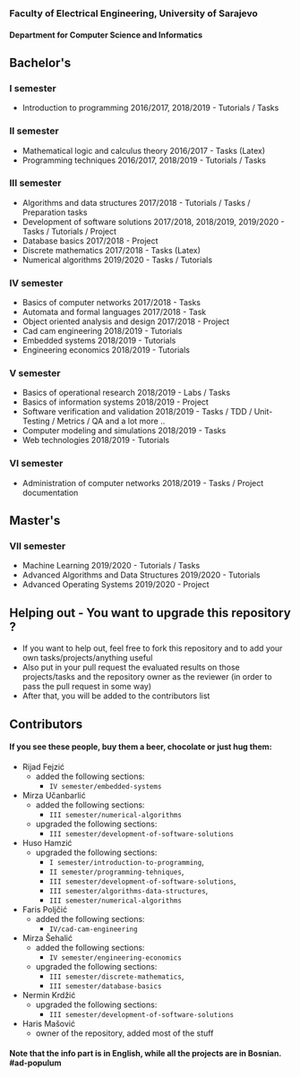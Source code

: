### Faculty of Electrical Engineering, University of Sarajevo
#### Department for Computer Science and Informatics

## Bachelor's

### I semester
- Introduction to programming 2016/2017, 2018/2019 - Tutorials / Tasks

### II semester
- Mathematical logic and calculus theory 2016/2017 - Tasks (Latex)
- Programming techniques 2016/2017, 2018/2019 - Tutorials / Tasks

### III semester
- Algorithms and data structures 2017/2018 - Tutorials / Tasks / Preparation tasks
- Development of software solutions 2017/2018, 2018/2019, 2019/2020 - Tasks / Tutorials / Project
- Database basics 2017/2018 - Project
- Discrete mathematics 2017/2018 - Tasks (Latex)
- Numerical algorithms 2019/2020 - Tasks / Tutorials

### IV semester
- Basics of computer networks 2017/2018 - Tasks
- Automata and formal languages 2017/2018 - Task
- Object oriented analysis and design 2017/2018 - Project
- Cad cam engineering 2018/2019 - Tutorials
- Embedded systems 2018/2019 - Tutorials
- Engineering economics 2018/2019 - Tutorials

### V semester
- Basics of operational research 2018/2019 - Labs / Tasks
- Basics of information systems 2018/2019 - Project
- Software verification and validation 2018/2019 - Tasks / TDD / Unit-Testing / Metrics / QA and a lot more ..
- Computer modeling and simulations 2018/2019 - Tasks
- Web technologies 2018/2019 - Tutorials

### VI semester 
- Administration of computer networks 2018/2019 - Tasks / Project documentation

## Master's
### VII semester
- Machine Learning 2019/2020 - Tutorials / Tasks
- Advanced Algorithms and Data Structures 2019/2020 - Tutorials
- Advanced Operating Systems 2019/2020 - Project


## Helping out - You want to upgrade this repository ?
- If you want to help out, feel free to fork this repository and to add your own tasks/projects/anything useful
- Also put in your pull request the evaluated results on those projects/tasks and the repository owner as the reviewer (in order to pass the pull request in some way)
- After that, you will be added to the contributors list

## Contributors
#### If you see these people, buy them a beer, chocolate or just hug them:
- Rijad Fejzić
  - added the following sections:
    - `IV semester/embedded-systems` 
- Mirza Učanbarlić
  - added the following sections:
    - `III semester/numerical-algorithms`
  - upgraded the following sections:
    - `III semester/development-of-software-solutions`
- Huso Hamzić 
  - upgraded the following sections:
    - `I semester/introduction-to-programming`, 
    - `II semester/programming-tehniques`, 
    - `III semester/development-of-software-solutions`, 
    - `III semester/algorithms-data-structures`, 
    - `III semester/numerical-algorithms`
- Faris Poljčić 
  - added the following sections:
    - `IV/cad-cam-engineering`
- Mirza Šehalić 
  - added the following sections:
    - `IV semester/engineering-economics`
  - upgraded the following sections: 
    - `III semester/discrete-mathematics`, 
    - `III semester/database-basics`
- Nermin Krdžić 
  - upgraded the following sections:
    - `III semester/development-of-software-solutions`
- Haris Mašović 
  - owner of the repository, added most of the stuff

#### Note that the info part is in English, while all the projects are in Bosnian. #ad-populum
